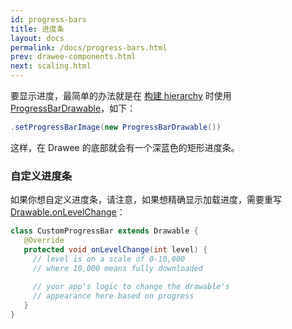 ```yaml
---
id: progress-bars
title: 进度条
layout: docs
permalink: /docs/progress-bars.html
prev: drawee-components.html
next: scaling.html
---
```


要显示进度，最简单的办法就是在 [构建 hierarchy](using-drawees-code.html) 时使用 [ProgressBarDrawable](../javadoc/reference/com/facebook/drawee/drawable/ProgressBarDrawable.html)，如下：

```java
.setProgressBarImage(new ProgressBarDrawable())
```

这样，在 Drawee 的底部就会有一个深蓝色的矩形进度条。

### 自定义进度条


如果你想自定义进度条，请注意，如果想精确显示加载进度，需要重写  [Drawable.onLevelChange](http://developer.android.com/reference/android/graphics/drawable/Drawable.html#onLevelChange\(int\))：

```java
class CustomProgressBar extends Drawable {
   @Override
   protected void onLevelChange(int level) {
     // level is on a scale of 0-10,000
     // where 10,000 means fully downloaded
     
     // your app's logic to change the drawable's
     // appearance here based on progress
   }
}
```
